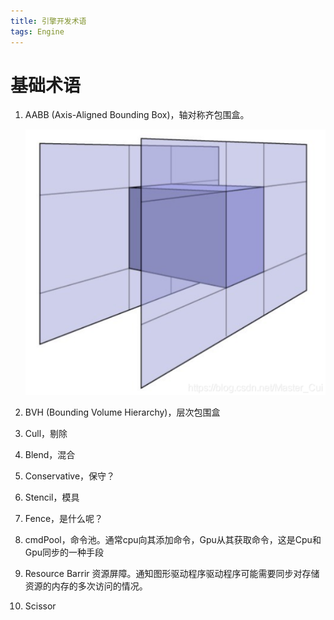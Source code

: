 ```yaml
---
title: 引擎开发术语
tags: Engine
---
```


# 基础术语

1. AABB (Axis-Aligned Bounding Box)，轴对称齐包围盒。
   
   ![1.png](\images\2022-03-25-engine-develop-terms\1.png)

2. BVH (Bounding Volume Hierarchy)，层次包围盒

3. Cull，剔除

4. Blend，混合

5. Conservative，保守？

6. Stencil，模具

7. Fence，是什么呢？

8. cmdPool，命令池。通常cpu向其添加命令，Gpu从其获取命令，这是Cpu和Gpu同步的一种手段

9. Resource Barrir 资源屏障。通知图形驱动程序驱动程序可能需要同步对存储资源的内存的多次访问的情况。

10. Scissor

